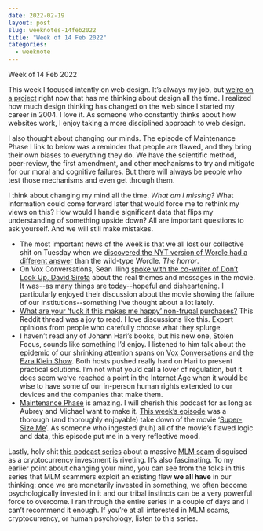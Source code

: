 ```yaml
---
date: 2022-02-19
layout: post
slug: weeknotes-14feb2022
title: "Week of 14 Feb 2022"
categories:
  - weeknote
---
```


Week of 14 Feb 2022

This week I focused intently on web design. It’s always my job, but [we’re on a project](https://github.com/ucsc/theme-ucsc) right now that has me thinking about design all the time. I realized how much design thinking has changed on the web since I started my career in 2004. I love it. As someone who constantly thinks about how websites work, I enjoy taking a more disciplined approach to web design.

I also thought about changing our minds. The episode of Maintenance Phase I link to below was a reminder that people are flawed, and they bring their own biases to everything they do. We have the scientific method, peer-review, the first amendment, and other mechanisms to try and mitigate for our moral and cognitive failures. But there will always be people who test those mechanisms and even get through them.

I think about changing my mind all the time. _What am I missing?_ What information could come forward later that would force me to rethink my views on this? How would I handle significant data that flips my understanding of something upside down? All are important questions to ask yourself. And we will still make mistakes.

- The most important news of the week is that we all lost our collective shit on Tuesday when we [discovered the NYT version of Wordle had a different answer](https://www.theverge.com/2022/2/15/22934587/wordle-solutions-changed-new-york-times) than the wild-type Wordle. _The horror_.
- On Vox Conversations, Sean Illing [spoke with the co-writer of Don’t Look Up, David Sirota](https://www.vox.com/vox-conversations-podcast/22922423/vox-conversations-dont-look-up-oscars-david-sirota) about the real themes and messages in the movie. It was--as many things are today--hopeful and disheartening. I particularly enjoyed their discussion about the movie showing the failure of our institutions--something I’ve thought about a lot lately.
- [What are your ‘fuck it this makes me happy’ non-frugal purchases?](https://www.reddit.com/r/Frugal/comments/suqy2v/what_are_your_fuckit_this_makes_me_happy/) This Reddit thread was a joy to read. I love discussions like this. Expert opinions from people who carefully choose what they splurge.
- I haven’t read any of Johann Hari’s books, but his new one, Stolen Focus, sounds like something I’d enjoy. I listened to him talk about the epidemic of our shrinking attention spans on [Vox Conversations](https://www.vox.com/vox-conversations-podcast/2022/2/8/22910773/vox-conversations-johann-hari-stolen-focus) and [the Ezra Klein Show](https://www.nytimes.com/2022/02/11/opinion/ezra-klein-podcast-johann-hari.html). Both hosts pushed really hard on Hari to present practical solutions. I’m not what you’d call a lover of regulation, but it does seem we’ve reached a point in the Internet Age when it would be wise to have some of our in-person human rights extended to our devices and the companies that make them.
- [Maintenance Phase](https://www.maintenancephase.com/) is amazing. I will cherish this podcast for as long as Aubrey and Michael want to make it. [This week’s episode](https://podcasts.apple.com/us/podcast/maintenance-phase/id1535408667) was a thorough (and thoroughly enjoyable) take down of the movie ‘[Super-Size Me](https://www.imdb.com/title/tt0390521/)’. As someone who ingested (huh) all of the movie’s flawed logic and data, this episode put me in a very reflective mood.

Lastly, holy shit [this podcast series](https://www.bbc.co.uk/programmes/p07nkd84) about a massive [MLM scam](https://en.wikipedia.org/wiki/Multi-level_marketing) disguised as a cryptocurrency investment is riveting. It’s also fascinating. To my earlier point about changing your mind, you can see from the folks in this series that MLM scammers exploit an existing flaw **we all have** in our thinking: once we are monetarily invested in something, we often become psychologically invested in it and our tribal instincts can be a very powerful force to overcome. I ran through the entire series in a couple of days and I can’t recommend it enough. If you’re at all interested in MLM scams, cryptocurrency, or human psychology, listen to this series.

